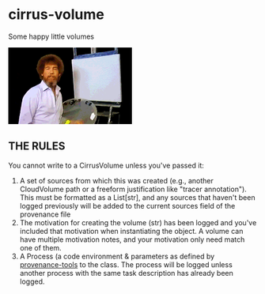 # cirrus-volume
Some happy little volumes

![Perhaps making slightly fewer happy accidents](assets/bob.gif)

## THE RULES  
You cannot write to a CirrusVolume unless you've passed it:
1. A set of sources from which this was created (e.g., another CloudVolume path or a freeform justification like "tracer annotation"). This must be formatted as a List[str], and any sources that haven't been logged previously will be added to the current sources field of the provenance file
2. The motivation for creating the volume (str) has been logged and you've included that motivation when instantiating the object. A volume can have multiple motivation notes, and your motivation only need match one of them.
3. A Process (a code environment & parameters as defined by [provenance-tools](https://github.com/ZettaAI/provenance-tools) to the class. The process will be logged unless another process with the same task description has already been logged.
